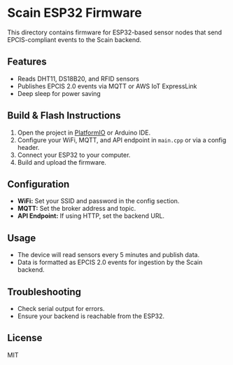 # Scain ESP32 Firmware

This directory contains firmware for ESP32-based sensor nodes that send EPCIS-compliant events to the Scain backend.

## Features
- Reads DHT11, DS18B20, and RFID sensors
- Publishes EPCIS 2.0 events via MQTT or AWS IoT ExpressLink
- Deep sleep for power saving

## Build & Flash Instructions
1. Open the project in [PlatformIO](https://platformio.org/) or Arduino IDE.
2. Configure your WiFi, MQTT, and API endpoint in `main.cpp` or via a config header.
3. Connect your ESP32 to your computer.
4. Build and upload the firmware.

## Configuration
- **WiFi:** Set your SSID and password in the config section.
- **MQTT:** Set the broker address and topic.
- **API Endpoint:** If using HTTP, set the backend URL.

## Usage
- The device will read sensors every 5 minutes and publish data.
- Data is formatted as EPCIS 2.0 events for ingestion by the Scain backend.

## Troubleshooting
- Check serial output for errors.
- Ensure your backend is reachable from the ESP32.

## License
MIT 